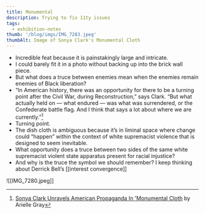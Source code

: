 ```yaml
---
title: Monumental
description: Trying to fix 11ty issues
tags:
  - exhibition-notes
thumb: '/blog/imgs/IMG_7283.jpeg'
thumbAlt: Image of Sonya Clark's Monumental Cloth
---
```


- Incredible feat because it is painstakingly large and intricate.
- I could barely fit it in a photo without backing up into the brick wall piece.
- But what does a truce between enemies mean when the enemies remain enemies of Black liberation?
- “In American history, there was an opportunity for there to be a turning point after the Civil War, during Reconstruction,” says Clark. “But what actually held on — what endured — was what was surrendered, or the Confederate battle flag. And I think that says a lot about where we are currently.”[^1]
- Turning point.
- The dish cloth is ambiguous because it’s in liminal space where change could “happen” within the context of white supremacist violence that is designed to seem inevitable.
- What opportunity does a truce between two sides of the same white supremacist violent state apparatus present for racial injustice?
- And why is the truce the symbol we should remember? I keep thinking about Derrick Bell’s [[interest convergence]]

[^1]: [Sonya Clark Unravels American Propaganda In 'Monumental Cloth](https://www.wbur.org/news/2021/04/26/sonya-clark-monumental-cloth-decordova-museum) by Arielle Gray

![[IMG_7280.jpeg]]